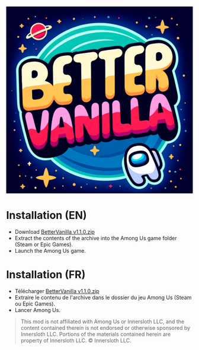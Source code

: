![Logo](https://github.com/EnoPM/EnoPM.BetterVanilla/blob/master/Images/BetterVanillaLogo.png)

# Installation (EN)
- Download [BetterVanilla v1.1.0.zip](https://github.com/EnoPM/EnoPM.BetterVanilla/releases/download/v1.0.8/BetterVanilla.v1.1.0.zip)
- Extract the contents of the archive into the Among Us game folder (Steam or Epic Games).
- Launch the Among Us game.

# Installation (FR)
- Télécharger [BetterVanilla v1.1.0.zip](https://github.com/EnoPM/EnoPM.BetterVanilla/releases/download/v1.0.8/BetterVanilla.v1.1.0.zip)
- Extraire le contenu de l'archive dans le dossier du jeu Among Us (Steam ou Epic Games).
- Lancer Among Us.

> This mod is not affiliated with Among Us or Innersloth LLC, and the content contained therein is not endorsed or otherwise sponsored by Innersloth LLC. Portions of the materials contained herein are property of Innersloth LLC. © Innersloth LLC.